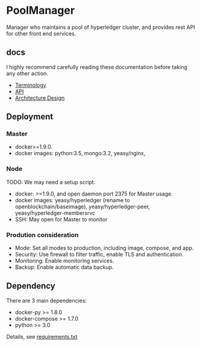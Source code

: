 # PoolManager

Manager who maintains a pool of hyperledger cluster, and provides rest API
for other front end services.

## docs
I highly recommend carefully reading these documentation before taking any
other action.

* [Terminology](docs/terminology.md)
* [API](docs/api.md)
* [Architecture Design](docs/arch.md)

## Deployment

### Master
* docker>=1.9.0.
* docker images: python:3.5, mongo:3.2, yeasy/nginx,

### Node
TODO: We may need a setup script.

* docker: >=1.9.0, and open daemon port 2375 for Master usage.
* docker images: yeasy/hyperledger (rename to openblockchain/baseimage),
yeasy/hyperledger-peer,
yeasy/hyperledger-membersrvc
* SSH: May open for Master to monitor

### Prodution consideration

* Mode: Set all modes to production, including image, compose, and app.
* Security: Use firewall to filter traffic, enable TLS and authentication.
* Monitoring: Enable monitoring services.
* Backup: Enable automatic data backup.

## Dependency

There are 3 main dependencies:

* docker-py >= 1.8.0
* docker-compose >= 1.7.0
* python >= 3.0

Details, see [requirements.txt](requirements.txt)

